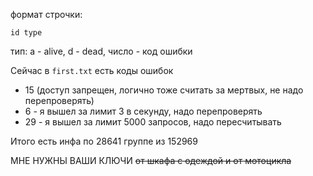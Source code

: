 формат строчки:

    id type

тип: a - alive, d - dead, число - код ошибки

Сейчас в `first.txt` есть коды ошибок
* 15 (доступ запрещен, логично тоже считать за мертвых, не надо перепроверять)
* 6 - я вышел за лимит 3 в секунду, надо перепроверять
* 29 - я вышел за лимит 5000 запросов, надо пересчитывать

Итого есть инфа по 28641 группe из 152969

МНЕ НУЖНЫ ВАШИ КЛЮЧИ ~~от шкафа с одеждой и от мотоцикла~~
